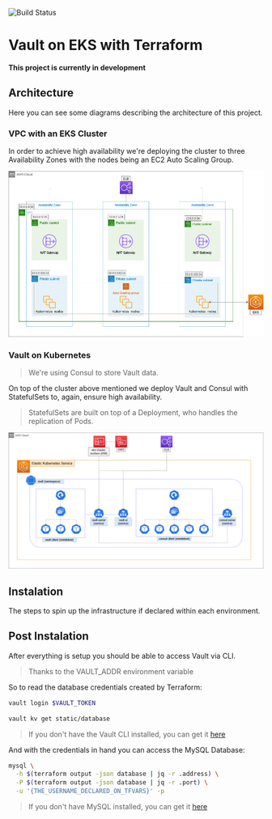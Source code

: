 ![Build Status](https://github.com/adiffpirate/vault-eks-terraform/actions/workflows/ci_pipeline.yaml/badge.svg)

# Vault on EKS with Terraform

**This project is currently in development**

## Architecture

Here you can see some diagrams describing the architecture of this project.

### VPC with an EKS Cluster

In order to achieve high availability we're deploying the cluster to three Availability Zones
with the nodes being an EC2 Auto Scaling Group.

![VPC with an EKS Cluster](img/eks_and_vpc.png)

### Vault on Kubernetes

> We're using Consul to store Vault data.

On top of the cluster above mentioned we deploy Vault and Consul with StatefulSets
to, again, ensure high availability.

> StatefulSets are built on top of a Deployment, who handles the replication of Pods.

![Vault on Kubernetes](img/vault_k8s.png)

## Instalation

The steps to spin up the infrastructure if declared within each environment.

## Post Instalation

After everything is setup you should be able to access Vault via CLI.

> Thanks to the VAULT_ADDR environment variable

So to read the database credentials created by Terraform:

```sh
vault login $VAULT_TOKEN
```
```sh
vault kv get static/database
```

> If you don't have the Vault CLI installed, you can get it [here](https://www.vaultproject.io/docs/install)

And with the credentials in hand you can access the MySQL Database:
```sh
mysql \
  -h $(terraform output -json database | jq -r .address) \
  -P $(terraform output -json database | jq -r .port) \
  -u '{THE_USERNAME_DECLARED_ON_TFVARS}' -p
```

> If you don't have MySQL installed, you can get it [here](https://dev.mysql.com/doc/mysql-shell/8.0/en/mysql-shell-install.html)
